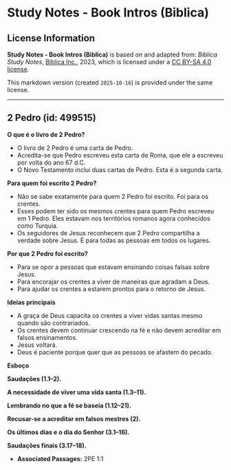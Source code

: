 # Study Notes - Book Intros (Biblica)

## License Information

**Study Notes - Book Intros (Biblica)** is based on and adapted from: _Biblica Study Notes_, [Biblica Inc.](https://www.biblica.com/), 2023, which is licensed under a [CC BY-SA 4.0 license](https://creativecommons.org/licenses/by-sa/4.0/legalcode.en).

This markdown version (created `2025-10-16`) is provided under the same license.



--------------------------------

## 2 Pedro (id: 499515)

**O que é o livro de 2 Pedro?**

* O livro de 2 Pedro é uma carta de Pedro.
* Acredita\-se que Pedro escreveu esta carta de Roma, que ele a escreveu por volta do ano 67 d.C.
* O Novo Testamento inclui duas cartas de Pedro. Esta é a segunda carta.

**Para quem foi escrito 2 Pedro?**

* Não se sabe exatamente para quem 2 Pedro foi escrito. Foi para os crentes.
* Esses podem ter sido os mesmos crentes para quem Pedro escreveu em 1 Pedro. Eles estavam nos territórios romanos agora conhecidos como Turquia.
* Os seguidores de Jesus reconhecem que 2 Pedro compartilha a verdade sobre Jesus. É para todas as pessoas em todos os lugares.

**Por que 2 Pedro foi escrito?**

* Para se opor a pessoas que estavam ensinando coisas falsas sobre Jesus.
* Para encorajar os crentes a viver de maneiras que agradam a Deus.
* Para ajudar os crentes a estarem prontos para o retorno de Jesus.

**Ideias principais**

* A graça de Deus capacita os crentes a viver vidas santas mesmo quando são contrariados.
* Os crentes devem continuar crescendo na fé e não devem acreditar em falsos ensinamentos.
* Jesus voltará.
* Deus é paciente porque quer que as pessoas se afastem do pecado.

**Esboço**

**Saudações (1\.1–2\).**

**A necessidade de viver uma vida santa (1\.3–11\).**

**Lembrando no que a fé se baseia (1\.12–21\).**

**Recusar\-se a acreditar em falsos mestres (2\).**

**Os últimos dias e o dia do Senhor (3\.1–16\).**

**Saudações finais (3\.17–18\).**

* **Associated Passages:** 2PE 1:1


